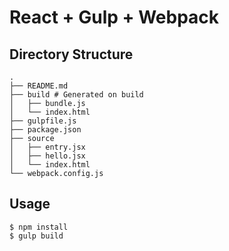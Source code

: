 # React + Gulp + Webpack

## Directory Structure

```text
.
├── README.md
├── build # Generated on build
│   ├── bundle.js
│   └── index.html
├── gulpfile.js
├── package.json
├── source
│   ├── entry.jsx
│   ├── hello.jsx
│   └── index.html
└── webpack.config.js
```

## Usage

```text
$ npm install
$ gulp build
```


